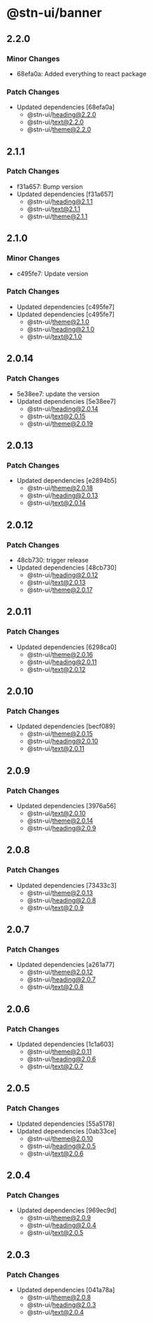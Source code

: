 # @stn-ui/banner

## 2.2.0

### Minor Changes

- 68efa0a: Added everything to react package

### Patch Changes

- Updated dependencies [68efa0a]
  - @stn-ui/heading@2.2.0
  - @stn-ui/text@2.2.0
  - @stn-ui/theme@2.2.0

## 2.1.1

### Patch Changes

- f31a657: Bump version
- Updated dependencies [f31a657]
  - @stn-ui/heading@2.1.1
  - @stn-ui/text@2.1.1
  - @stn-ui/theme@2.1.1

## 2.1.0

### Minor Changes

- c495fe7: Update version

### Patch Changes

- Updated dependencies [c495fe7]
- Updated dependencies [c495fe7]
  - @stn-ui/theme@2.1.0
  - @stn-ui/heading@2.1.0
  - @stn-ui/text@2.1.0

## 2.0.14

### Patch Changes

- 5e38ee7: update the version
- Updated dependencies [5e38ee7]
  - @stn-ui/heading@2.0.14
  - @stn-ui/text@2.0.15
  - @stn-ui/theme@2.0.19

## 2.0.13

### Patch Changes

- Updated dependencies [e2894b5]
  - @stn-ui/theme@2.0.18
  - @stn-ui/heading@2.0.13
  - @stn-ui/text@2.0.14

## 2.0.12

### Patch Changes

- 48cb730: trigger release
- Updated dependencies [48cb730]
  - @stn-ui/heading@2.0.12
  - @stn-ui/text@2.0.13
  - @stn-ui/theme@2.0.17

## 2.0.11

### Patch Changes

- Updated dependencies [6298ca0]
  - @stn-ui/theme@2.0.16
  - @stn-ui/heading@2.0.11
  - @stn-ui/text@2.0.12

## 2.0.10

### Patch Changes

- Updated dependencies [becf089]
  - @stn-ui/theme@2.0.15
  - @stn-ui/heading@2.0.10
  - @stn-ui/text@2.0.11

## 2.0.9

### Patch Changes

- Updated dependencies [3976a56]
  - @stn-ui/text@2.0.10
  - @stn-ui/theme@2.0.14
  - @stn-ui/heading@2.0.9

## 2.0.8

### Patch Changes

- Updated dependencies [73433c3]
  - @stn-ui/theme@2.0.13
  - @stn-ui/heading@2.0.8
  - @stn-ui/text@2.0.9

## 2.0.7

### Patch Changes

- Updated dependencies [a261a77]
  - @stn-ui/theme@2.0.12
  - @stn-ui/heading@2.0.7
  - @stn-ui/text@2.0.8

## 2.0.6

### Patch Changes

- Updated dependencies [1c1a603]
  - @stn-ui/theme@2.0.11
  - @stn-ui/heading@2.0.6
  - @stn-ui/text@2.0.7

## 2.0.5

### Patch Changes

- Updated dependencies [55a5178]
- Updated dependencies [0ab33ce]
  - @stn-ui/theme@2.0.10
  - @stn-ui/heading@2.0.5
  - @stn-ui/text@2.0.6

## 2.0.4

### Patch Changes

- Updated dependencies [969ec9d]
  - @stn-ui/theme@2.0.9
  - @stn-ui/heading@2.0.4
  - @stn-ui/text@2.0.5

## 2.0.3

### Patch Changes

- Updated dependencies [041a78a]
  - @stn-ui/theme@2.0.8
  - @stn-ui/heading@2.0.3
  - @stn-ui/text@2.0.4
